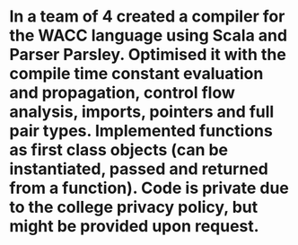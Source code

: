 # In a team of 4 created a compiler for the WACC language using Scala and Parser Parsley. Optimised it with the compile time constant evaluation and propagation, control flow analysis, imports, pointers and full pair types. Implemented functions as first class objects (can be instantiated, passed and returned from a function). Code is private due to the college privacy policy, but might be provided upon request.
